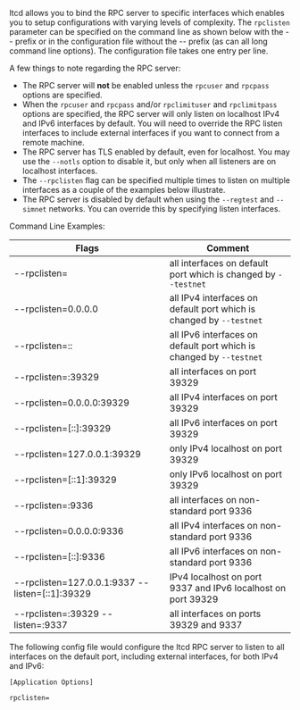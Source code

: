 ltcd allows you to bind the RPC server to specific interfaces which enables you
to setup configurations with varying levels of complexity.  The `rpclisten`
parameter can be specified on the command line as shown below with the -- prefix
or in the configuration file without the -- prefix (as can all long command line
options).  The configuration file takes one entry per line.

A few things to note regarding the RPC server:
* The RPC server will **not** be enabled unless the `rpcuser` and `rpcpass`
  options are specified.
* When the `rpcuser` and `rpcpass` and/or `rpclimituser` and `rpclimitpass`
  options are specified, the RPC server will only listen on localhost IPv4 and
  IPv6 interfaces by default.  You will need to override the RPC listen
  interfaces to include external interfaces if you want to connect from a remote
  machine.
* The RPC server has TLS enabled by default, even for localhost.  You may use
  the `--notls` option to disable it, but only when all listeners are on
  localhost interfaces.
* The `--rpclisten` flag can be specified multiple times to listen on multiple
  interfaces as a couple of the examples below illustrate.
* The RPC server is disabled by default when using the `--regtest` and
  `--simnet` networks.  You can override this by specifying listen interfaces.

Command Line Examples:

|Flags|Comment|
|----------|------------|
|--rpclisten=|all interfaces on default port which is changed by `--testnet`|
|--rpclisten=0.0.0.0|all IPv4 interfaces on default port which is changed by `--testnet`|
|--rpclisten=::|all IPv6 interfaces on default port which is changed by `--testnet`|
|--rpclisten=:39329|all interfaces on port 39329|
|--rpclisten=0.0.0.0:39329|all IPv4 interfaces on port 39329|
|--rpclisten=[::]:39329|all IPv6 interfaces on port 39329|
|--rpclisten=127.0.0.1:39329|only IPv4 localhost on port 39329|
|--rpclisten=[::1]:39329|only IPv6 localhost on port 39329|
|--rpclisten=:9336|all interfaces on non-standard port 9336|
|--rpclisten=0.0.0.0:9336|all IPv4 interfaces on non-standard port 9336|
|--rpclisten=[::]:9336|all IPv6 interfaces on non-standard port 9336|
|--rpclisten=127.0.0.1:9337 --listen=[::1]:39329|IPv4 localhost on port 9337 and IPv6 localhost on port 39329|
|--rpclisten=:39329 --listen=:9337|all interfaces on ports 39329 and 9337|

The following config file would configure the ltcd RPC server to listen to all interfaces on the default port, including external interfaces, for both IPv4 and IPv6:

```text
[Application Options]

rpclisten=
```
